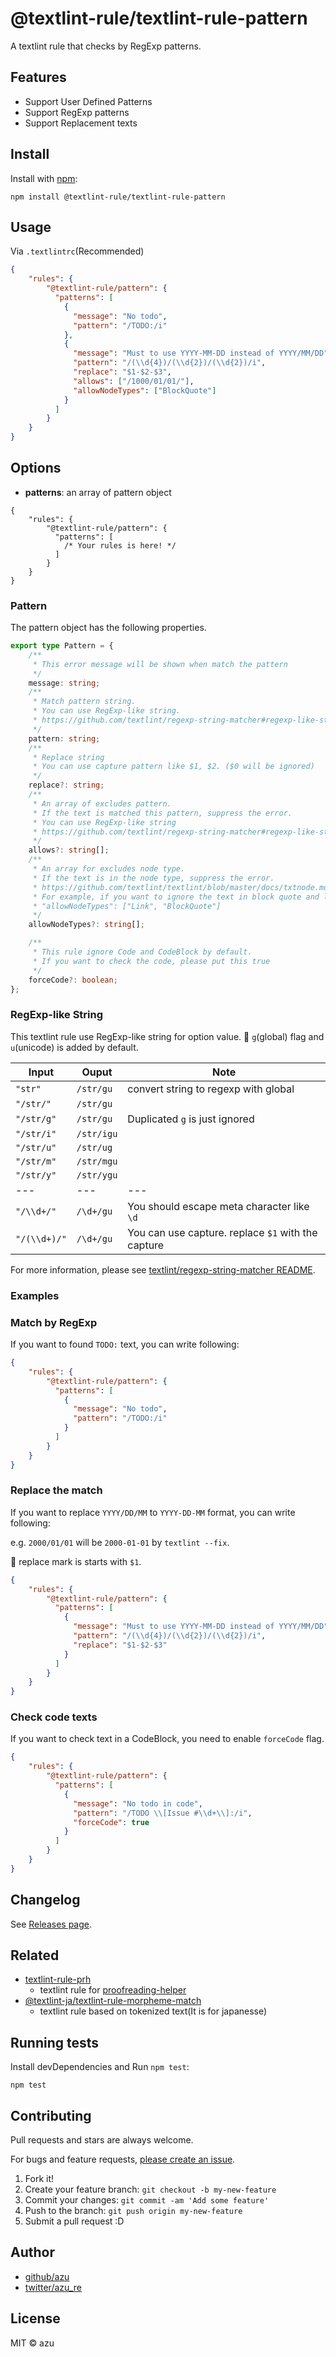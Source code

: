 # @textlint-rule/textlint-rule-pattern

A textlint rule that checks by RegExp patterns.

## Features

- Support User Defined Patterns
- Support RegExp patterns
- Support Replacement texts

## Install

Install with [npm](https://www.npmjs.com/):

    npm install @textlint-rule/textlint-rule-pattern

## Usage

Via `.textlintrc`(Recommended)

```json
{
    "rules": {
        "@textlint-rule/pattern": {
          "patterns": [
            {
              "message": "No todo",
              "pattern": "/TODO:/i"
            },
            {
              "message": "Must to use YYYY-MM-DD instead of YYYY/MM/DD",
              "pattern": "/(\\d{4})/(\\d{2})/(\\d{2})/i",
              "replace": "$1-$2-$3",
              "allows": ["/1000/01/01/"],
              "allowNodeTypes": ["BlockQuote"]
            }
          ]
        }
    }
}
```

## Options

- **patterns**: an array of pattern object

```json5
{
    "rules": {
        "@textlint-rule/pattern": {
          "patterns": [
            /* Your rules is here! */
          ]
        }
    }
}
```

### Pattern

The pattern object has the following properties.

```ts
export type Pattern = {
    /**
     * This error message will be shown when match the pattern
     */
    message: string;
    /**
     * Match pattern string.
     * You can use RegExp-like string.
     * https://github.com/textlint/regexp-string-matcher#regexp-like-string
     */
    pattern: string;
    /**
     * Replace string
     * You can use capture pattern like $1, $2. ($0 will be ignored)
     */
    replace?: string;
    /**
     * An array of excludes pattern.
     * If the text is matched this pattern, suppress the error.
     * You can use RegExp-like string
     * https://github.com/textlint/regexp-string-matcher#regexp-like-string
     */
    allows?: string[];
    /**
     * An array for excludes node type.
     * If the text is in the node type, suppress the error.
     * https://github.com/textlint/textlint/blob/master/docs/txtnode.md#type
     * For example, if you want to ignore the text in block quote and link
     * "allowNodeTypes": ["Link", "BlockQuote"]
     */
    allowNodeTypes?: string[];

    /**
     * This rule ignore Code and CodeBlock by default.
     * If you want to check the code, please put this true
     */
    forceCode?: boolean;
};
```

### RegExp-like String

This textlint rule use RegExp-like string for option value.
:memo: `g`(global) flag and `u`(unicode) is added by default.

| Input        | Ouput   | Note                                               |
|--------------|---------|----------------------------------------------------|
| `"str"`      | `/str/gu` | convert string to regexp with global               |
| `"/str/"`    | `/str/gu` |                                                    |
| `"/str/g"`   | `/str/gu` | Duplicated `g` is just ignored                     |
| `"/str/i"`   | `/str/igu` |                                                    |
| `"/str/u"`   | `/str/ug` |                                                    |
| `"/str/m"`   | `/str/mgu` |                                                    |
| `"/str/y"`   | `/str/ygu` |                                                    |
| ---          | ---     | ---                                                |
| `"/\\d+/"`   | `/\d+/gu` | You should escape meta character like `\d`         |
| `"/(\\d+)/"` | `/\d+/gu` | You can use capture. replace `$1` with the capture |

For more information, please see [textlint/regexp-string-matcher README](https://github.com/textlint/regexp-string-matcher#regexp-like-string).

### Examples

### Match by RegExp

If you want to found `TODO:` text, you can write following:

```json
{
    "rules": {
        "@textlint-rule/pattern": {
          "patterns": [
            {
              "message": "No todo",
              "pattern": "/TODO:/i"
            }
          ]
        }
    }
}
```

### Replace the match

If you want to replace `YYYY/DD/MM` to `YYYY-DD-MM` format, you can write following:

e.g. `2000/01/01` will be `2000-01-01` by `textlint --fix`.

:memo: replace mark is starts with `$1`.

```json
{
    "rules": {
        "@textlint-rule/pattern": {
          "patterns": [
            {
              "message": "Must to use YYYY-MM-DD instead of YYYY/MM/DD",
              "pattern": "/(\\d{4})/(\\d{2})/(\\d{2})/i",
              "replace": "$1-$2-$3"
            }
          ]
        }
    }
}
```

### Check code texts

If you want to check text in a CodeBlock, you need to enable `forceCode` flag. 

```json
{
    "rules": {
        "@textlint-rule/pattern": {
          "patterns": [
            {
              "message": "No todo in code",
              "pattern": "/TODO \\[Issue #\\d+\\]:/i",
              "forceCode": true
            }
          ]
        }
    }
}
```

## Changelog

See [Releases page](https://github.com/textlint-rule/textlint-rule-pattern/releases).

## Related

- [textlint-rule-prh](https://github.com/textlint-rule/textlint-rule-prh)
  - textlint rule for [proofreading-helper](https://github.com/prh/prh)
- [@textlint-ja/textlint-rule-morpheme-match](https://github.com/textlint-ja/textlint-rule-morpheme-match)
  - textlint rule based on tokenized text(It is for japanesse)

## Running tests

Install devDependencies and Run `npm test`:

    npm test

## Contributing

Pull requests and stars are always welcome.

For bugs and feature requests, [please create an issue](https://github.com/textlint-rule/textlint-rule-pattern/issues).

1. Fork it!
2. Create your feature branch: `git checkout -b my-new-feature`
3. Commit your changes: `git commit -am 'Add some feature'`
4. Push to the branch: `git push origin my-new-feature`
5. Submit a pull request :D

## Author

- [github/azu](https://github.com/azu)
- [twitter/azu_re](https://twitter.com/azu_re)

## License

MIT © azu
